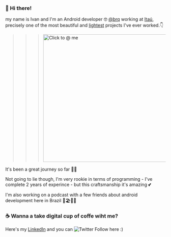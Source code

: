 ### 👋 Hi there! 

my name is Ivan and I'm an Android developer 🤓 [@brq](https://twitter.com/brqdigital)  working at [Itaú](https://twitter.com/itau), precisely one of the most beautiful and [lightest](https://play.google.com/store/apps/details?id=com.itau.applight&hl=en) projects I've ever worked.👇

>>><a href="https://twitter.com/itau/status/1263507449723654145"><img width="400px" alt="Click to @ me" src="https://user-images.githubusercontent.com/48035639/83184195-78ae1280-a0ff-11ea-83cd-3289ee2aca1e.png"></a>


It's been a great journey so far 👨‍💻

Not going to lie though, I'm very rookie in terms of programming - I've complete 2 years of experince - but this craftsmanship it's amazing 💕

I'm also working on a podcast with a few friends about android development here in Brazil 🌅🏖🏳‍🌈



### ☕ Wanna a take digital cup of coffe wiht me?
Here's my [LinkedIn](https://www.linkedin.com/in/ivan-alineri/)
and you can  <img alt="Twitter Follow" src="https://img.shields.io/twitter/follow/pizzacrizza?style=social"> here :)
